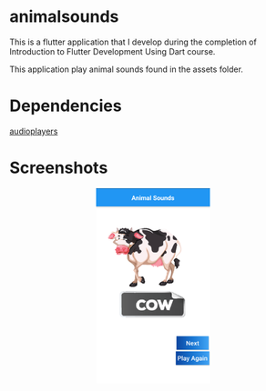 # animalsounds
  This is a flutter application that I develop during the completion of Introduction to Flutter Development Using Dart course.
  
  This application play animal sounds found in the assets folder.


# Dependencies
[audioplayers](https://pub.dev/packages/audioplayers)

# Screenshots
<div align='center'>
  <img src='https://github.com/gupta-shrinath/animal_sounds/blob/master/screenshots/animalsounds.png'  width = 200>
</div>
